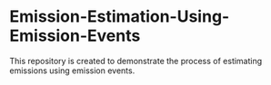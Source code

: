 # Emission-Estimation-Using-Emission-Events
This repository is created to demonstrate the process of estimating emissions using emission events.
